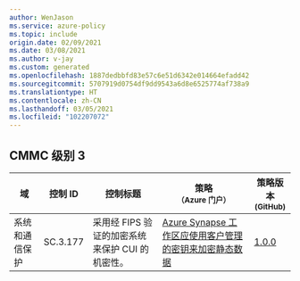 ```yaml
---
author: WenJason
ms.service: azure-policy
ms.topic: include
origin.date: 02/09/2021
ms.date: 03/08/2021
ms.author: v-jay
ms.custom: generated
ms.openlocfilehash: 1887dedbbfd83e57c6e51d6342e014664efadd42
ms.sourcegitcommit: 5707919d0754df9dd9543a6d8e6525774af738a9
ms.translationtype: HT
ms.contentlocale: zh-CN
ms.lasthandoff: 03/05/2021
ms.locfileid: "102207072"
---
```

## <a name="cmmc-level-3"></a>CMMC 级别 3

|域 |控制 ID |控制标题 |策略<br /><sub>（Azure 门户）</sub> |策略版本<br /><sub>(GitHub)</sub>  |
|---|---|---|---|---|
|系统和通信保护 |SC.3.177 |采用经 FIPS 验证的加密系统来保护 CUI 的机密性。 |[Azure Synapse 工作区应使用客户管理的密钥来加密静态数据](https://portal.azure.cn/#blade/Microsoft_Azure_Policy/PolicyDetailBlade/definitionId/%2Fproviders%2FMicrosoft.Authorization%2FpolicyDefinitions%2Ff7d52b2d-e161-4dfa-a82b-55e564167385) |[1.0.0](https://github.com/Azure/azure-policy/blob/master/built-in-policies/policyDefinitions/Synapse/SynapseWorkspaceCMK_Audit.json) |

